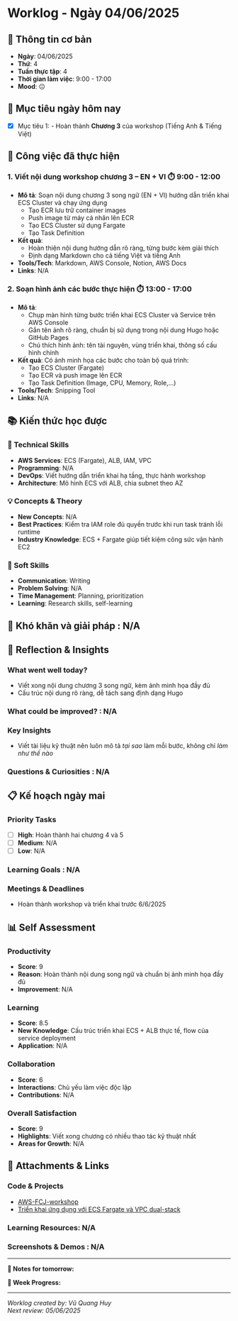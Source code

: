 # Worklog - Ngày 04/06/2025

## 📅 Thông tin cơ bản
- **Ngày**: 04/06/2025
- **Thứ**: 4
- **Tuần thực tập**: 4
- **Thời gian làm việc**: 9:00 - 17:00
- **Mood**: 😐

## 🎯 Mục tiêu ngày hôm nay
- [x] Mục tiêu 1: - Hoàn thành **Chương 3** của workshop (Tiếng Anh & Tiếng Việt)

## 💼 Công việc đã thực hiện

### 1. Viết nội dung workshop chương 3 – EN + VI ⏱️ 9:00 - 12:00 
- **Mô tả**: Soạn nội dung chương 3 song ngữ (EN + VI) hướng dẫn triển khai ECS Cluster và chạy ứng dụng
  - Tạo ECR lưu trữ container images
  - Push image từ máy cá nhân lên ECR
  - Tạo ECS Cluster sử dụng Fargate
  - Tạo Task Definition
- **Kết quả**:
  - Hoàn thiện nội dung hướng dẫn rõ ràng, từng bước kèm giải thích
  - Định dạng Markdown cho cả tiếng Việt và tiếng Anh
- **Tools/Tech**: Markdown, AWS Console, Notion, AWS Docs
- **Links**: N/A

### 2. Soạn hình ảnh các bước thực hiện ⏱️ 13:00 - 17:00
- **Mô tả**: 
  - Chụp màn hình từng bước triển khai ECS Cluster và Service trên AWS Console
  - Gắn tên ảnh rõ ràng, chuẩn bị sử dụng trong nội dung Hugo hoặc GitHub Pages
  - Chú thích hình ảnh: tên tài nguyên, vùng triển khai, thông số cấu hình chính
- **Kết quả**: Có ảnh minh họa các bước cho toàn bộ quá trình:
  - Tạo ECS Cluster (Fargate)
  - Tạo ECR và push image lên ECR
  - Tạo Task Definition (Image, CPU, Memory, Role,…)
- **Tools/Tech**: Snipping Tool
- **Links**: N/A

## 📚 Kiến thức học được

### 🔧 Technical Skills
- **AWS Services**: ECS (Fargate), ALB, IAM, VPC
- **Programming**: N/A
- **DevOps**: Viết hướng dẫn triển khai hạ tầng, thực hành workshop
- **Architecture**: Mô hình ECS với ALB, chia subnet theo AZ

### 💡 Concepts & Theory
- **New Concepts**: N/A
- **Best Practices**: Kiểm tra IAM role đủ quyền trước khi run task tránh lỗi runtime
- **Industry Knowledge**: ECS + Fargate giúp tiết kiệm công sức vận hành EC2

### 🤝 Soft Skills
- **Communication**: Writing
- **Problem Solving**: N/A
- **Time Management**: Planning, prioritization
- **Learning**: Research skills, self-learning

## 🚧 Khó khăn và giải pháp : N/A

## 💭 Reflection & Insights

### What went well today?
- Viết xong nội dung chương 3 song ngữ, kèm ảnh minh họa đầy đủ
- Cấu trúc nội dung rõ ràng, dễ tách sang định dạng Hugo 

### What could be improved? : N/A

### Key Insights
- Viết tài liệu kỹ thuật nên luôn mô tả *tại sao* làm mỗi bước, không chỉ *làm như thế nào*

### Questions & Curiosities : N/A

## 📋 Kế hoạch ngày mai

### Priority Tasks
- [ ] **High**: Hoàn thành hai chương 4 và 5 
- [ ] **Medium**: N/A
- [ ] **Low**: N/A

### Learning Goals : N/A

### Meetings & Deadlines
  - Hoàn thành workshop và triển khai trước 6/6/2025  

## 📊 Self Assessment

### Productivity
- **Score**: 9
- **Reason**: Hoàn thành nội dung song ngữ và chuẩn bị ảnh minh họa đầy đủ
- **Improvement**: N/A

### Learning
- **Score**: 8.5
- **New Knowledge**: Cấu trúc triển khai ECS + ALB thực tế, flow của service deployment  
- **Application**: N/A

### Collaboration
- **Score**: 6
- **Interactions**: Chủ yếu làm việc độc lập
- **Contributions**: N/A

### Overall Satisfaction
- **Score**: 9
- **Highlights**: Viết xong chương có nhiều thao tác kỹ thuật nhất
- **Areas for Growth**: N/A

## 📎 Attachments & Links

### Code & Projects
- [AWS-FCJ-workshop](https://github.com/ConKhiPecPeC/AWS-FCJ-workshop.git)
- [Triển khai ứng dụng với ECS Fargate và VPC dual-stack](https://conkhipecpec.github.io/AWS-FCJ-workshop/vi/)
### Learning Resources: N/A

### Screenshots & Demos : N/A
---

**📝 Notes for tomorrow:**

**🎯 Week Progress:**

---
*Worklog created by: Vũ Quang Huy*  
*Next review: 05/06/2025*

